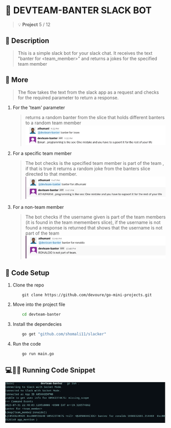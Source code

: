 # :moyai: DEVTEAM-BANTER SLACK BOT 
> :bulb: **Project** 5 / 12

## 💬 Description
> This is a simple slack bot for your slack chat. It receives the text "banter for <team_member>" and returns a jokes for the specified team member
## 📜 More
> The flow takes the text from the slack app as a request and checks for the required parameter to return a response.
  1. For the 'team' parameter
     > returns a random banter from the slice that holds different banters to a random team member
      ![team request](./images/team.png)
  1. For a specific team member 
     > The bot checks is the specified team member is part of the team , if that is true it returns a random joke from the banters slice directed to that member.
      ![team member username](./images/one.png)
  1. For a non-team member
     > The bot checks if the username given is part of the team members (it is found in the team memembers slice), if the username is not found a response is returned that shows that the username is not part of the team
      ![no team member](./images/no.png)

## 🔧 Code Setup
   1. Clone the repo
        ```
            git clone https://github.com/devoure/go-mini-projects.git

        ```
   1. Move into the project file
        ```bash
            cd devteam-banter

        ```
   1. Install the dependecies
        ```bash
            go get "github.com/shomali11/slacker"

        ```

   1. Run the code
        ```bash
            go run main.go

        ```
## 💻🏃‍♂️ Running Code Snippet
![code](./images/run.png)






